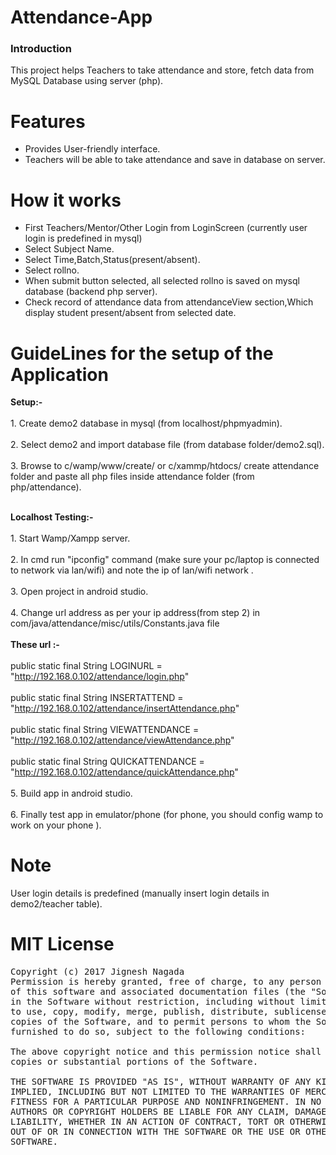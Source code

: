 # Attendance-App
<h3>Introduction</h3>
This project helps Teachers to take attendance and store, fetch data from MySQL Database using server (php).

# Features
- Provides User-friendly interface.
- Teachers will be able to take attendance and save in database on server.


# How it works
- First Teachers/Mentor/Other Login from LoginScreen (currently user login is predefined in mysql)
- Select Subject Name.
- Select Time,Batch,Status(present/absent).
- Select rollno.
- When submit button selected, all selected rollno is saved on mysql database (backend php server).
- Check record of attendance data from attendanceView section,Which display student present/absent from selected date.

# GuideLines for the setup of the Application

 <b> Setup:-</b>
 <br> </br>
	1. Create demo2 database in mysql (from localhost/phpmyadmin).
	<br> </br>
	2. Select demo2 and import database file (from database folder/demo2.sql).
	<br> </br>
	3. Browse to c/wamp/www/create/ or c/xammp/htdocs/  create attendance folder and paste all php files inside attendance folder (from php/attendance).
	<br> </br>
	
  <b> Localhost Testing:- </b>
  <br> </br>
	1. Start Wamp/Xampp server.
	<br> </br>
	2. In cmd run "ipconfig" command (make sure your pc/laptop is connected to network via lan/wifi) and note the ip of lan/wifi network .
	<br> </br>
	3. Open project in android studio.
	<br> </br>
	4. Change url address as per your ip address(from step 2) in com/java/attendance/misc/utils/Constants.java file
		<br> </br>
		<b>These url :-</b>
	<br> </br>
	 		 public static final String LOGINURL = "http://192.168.0.102/attendance/login.php"
			 <br> </br>
			 public static final String INSERTATTEND = "http://192.168.0.102/attendance/insertAttendance.php"
			<br> </br>
		         public static final String VIEWATTENDANCE = "http://192.168.0.102/attendance/viewAttendance.php"
			<br> </br>
			 public static final String QUICKATTENDANCE = "http://192.168.0.102/attendance/quickAttendance.php"	
	<br> </br>
	5. Build app in android studio.
	<br> </br>
	6. Finally test app in emulator/phone (for phone, you should config wamp to work on your phone ).<br>

# Note
 User login details is predefined (manually insert login details in demo2/teacher table).


# MIT License
<pre>Copyright (c) 2017 Jignesh Nagada
Permission is hereby granted, free of charge, to any person obtaining a copy
of this software and associated documentation files (the "Software"), to deal
in the Software without restriction, including without limitation the rights
to use, copy, modify, merge, publish, distribute, sublicense, and/or sell
copies of the Software, and to permit persons to whom the Software is
furnished to do so, subject to the following conditions:

The above copyright notice and this permission notice shall be included in all
copies or substantial portions of the Software.

THE SOFTWARE IS PROVIDED "AS IS", WITHOUT WARRANTY OF ANY KIND, EXPRESS OR
IMPLIED, INCLUDING BUT NOT LIMITED TO THE WARRANTIES OF MERCHANTABILITY,
FITNESS FOR A PARTICULAR PURPOSE AND NONINFRINGEMENT. IN NO EVENT SHALL THE
AUTHORS OR COPYRIGHT HOLDERS BE LIABLE FOR ANY CLAIM, DAMAGES OR OTHER
LIABILITY, WHETHER IN AN ACTION OF CONTRACT, TORT OR OTHERWISE, ARISING FROM,
OUT OF OR IN CONNECTION WITH THE SOFTWARE OR THE USE OR OTHER DEALINGS IN THE
SOFTWARE.</pre>

